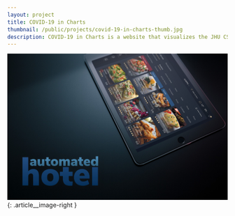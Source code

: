 ```yaml
---
layout: project
title: COVID-19 in Charts
thumbnail: /public/projects/covid-19-in-charts-thumb.jpg
description: COVID-19 in Charts is a website that visualizes the JHU CSSE COVID-19 data using simple to understand charts. Visited by thousands of people.
---
```


![Automated Hotel](/public/projects/automated-hotel.jpg){: .article__image-right }
